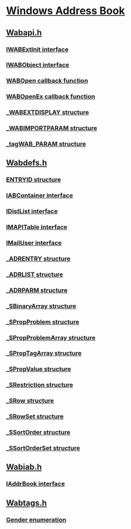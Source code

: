 # [Windows Address Book](index.md)
## [Wabapi.h](../wabapi/index.md)
### [IWABExtInit interface](../wabapi/nn-wabapi-iwabextinit.md)
### [IWABObject interface](../wabapi/nn-wabapi-iwabobject.md)
### [WABOpen callback function](../wabapi/nc-wabapi-wabopen.md)
### [WABOpenEx callback function](../wabapi/nc-wabapi-wabopenex.md)
### [_WABEXTDISPLAY structure](../wabapi/ns-wabapi-_wabextdisplay.md)
### [_WABIMPORTPARAM structure](../wabapi/ns-wabapi-_wabimportparam.md)
### [_tagWAB_PARAM structure](../wabapi/ns-wabapi-_tagwab_param.md)
## [Wabdefs.h](../wabdefs/index.md)
### [ENTRYID structure](../wabdefs/ns-wabdefs-entryid.md)
### [IABContainer interface](../wabdefs/nn-wabdefs-iabcontainer.md)
### [IDistList interface](../wabdefs/nn-wabdefs-idistlist.md)
### [IMAPITable interface](../wabdefs/nn-wabdefs-imapitable.md)
### [IMailUser interface](../wabdefs/nn-wabdefs-imailuser.md)
### [_ADRENTRY structure](../wabdefs/ns-wabdefs-_adrentry.md)
### [_ADRLIST structure](../wabdefs/ns-wabdefs-_adrlist.md)
### [_ADRPARM structure](../wabdefs/ns-wabdefs-_adrparm.md)
### [_SBinaryArray structure](../wabdefs/ns-wabdefs-_sbinaryarray.md)
### [_SPropProblem structure](../wabdefs/ns-wabdefs-_spropproblem.md)
### [_SPropProblemArray structure](../wabdefs/ns-wabdefs-_spropproblemarray.md)
### [_SPropTagArray structure](../wabdefs/ns-wabdefs-_sproptagarray.md)
### [_SPropValue structure](../wabdefs/ns-wabdefs-_spropvalue.md)
### [_SRestriction structure](../wabdefs/ns-wabdefs-_srestriction.md)
### [_SRow structure](../wabdefs/ns-wabdefs-_srow.md)
### [_SRowSet structure](../wabdefs/ns-wabdefs-_srowset.md)
### [_SSortOrder structure](../wabdefs/ns-wabdefs-_ssortorder.md)
### [_SSortOrderSet structure](../wabdefs/ns-wabdefs-_ssortorderset.md)
## [Wabiab.h](../wabiab/index.md)
### [IAddrBook interface](../wabiab/nn-wabiab-iaddrbook.md)
## [Wabtags.h](../wabtags/index.md)
### [Gender enumeration](../wabtags/ne-wabtags-gender.md)
